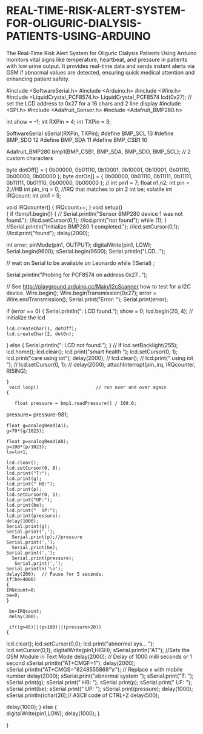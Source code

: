 # REAL-TIME-RISK-ALERT-SYSTEM-FOR-OLIGURIC-DIALYSIS-PATIENTS-USING-ARDUINO
The Real-Time Risk Alert System for Oliguric Dialysis Patients Using Arduino monitors vital signs like temperature, heartbeat, and pressure in patients with low urine output. It provides real-time data and sends instant alerts via GSM if abnormal values are detected, ensuring quick medical attention and enhancing patient safety.

#include <SoftwareSerial.h>
#include <Arduino.h>
#include <Wire.h>
#include <LiquidCrystal_PCF8574.h>
LiquidCrystal_PCF8574 lcd(0x27);  // set the LCD address to 0x27 for a 16 chars and 2 line display
#include <SPI.h>
#include <Adafruit_Sensor.h>
#include <Adafruit_BMP280.h>

int show = -1;
int RXPin = 4;
int TXPin = 3;

SoftwareSerial sSerial(RXPin, TXPin);
#define BMP_SCL 13
#define BMP_SDO 12
#define BMP_SDA 11
#define BMP_CSB1 10

Adafruit_BMP280 bmp1(BMP_CSB1, BMP_SDA, BMP_SDO, BMP_SCL);
// 2 custom characters

byte dotOff[] = { 0b00000, 0b01110, 0b10001, 0b10001,
                  0b10001, 0b01110, 0b00000, 0b00000 };
byte dotOn[] = { 0b00000, 0b01110, 0b11111, 0b11111,
                 0b11111, 0b01110, 0b00000, 0b00000 };
// int pin1 = 7;
 float n1,n2;
 int pin = 2;//HB
 int pin_irq = 0; //IRQ that matches to pin 2
 int be;
 volatile int IRQcount; 
 int pin1 = 5;



 void IRQcounter() {
      IRQcount++;
    }
void setup()  
{
if (!bmp1.begin()) {
   // Serial.println("Sensor BMP280 device 1 was not found.");
    //lcd.setCursor(0,1);
    //lcd.print("not found");
    while (1);
  }
  //Serial.println("Initialize BMP280 1 completed.");
  //lcd.setCursor(0,1);
  //lcd.print("found");
  delay(2000);
  
int error;
pinMode(pin1, OUTPUT);
digitalWrite(pin1, LOW);
  Serial.begin(9600);
   sSerial.begin(9600);
  Serial.println("LCD...");

  // wait on Serial to be available on Leonardo
  while (!Serial)
    ;

  Serial.println("Probing for PCF8574 on address 0x27...");

  // See http://playground.arduino.cc/Main/I2cScanner how to test for a I2C device.
  Wire.begin();
  Wire.beginTransmission(0x27);
  error = Wire.endTransmission();
  Serial.print("Error: ");
  Serial.print(error);

  if (error == 0) {
    Serial.println(": LCD found.");
    show = 0;
    lcd.begin(20, 4);  // initialize the lcd

    lcd.createChar(1, dotOff);
    lcd.createChar(2, dotOn);

  } else {
    Serial.println(": LCD not found.");
  }  // if
    lcd.setBacklight(255);
    lcd.home();
    lcd.clear();
    lcd.print("smart health ");
    lcd.setCursor(0, 1);
    lcd.print("care using iot");
    delay(2000);
//    lcd.clear();
//    lcd.print(" using iot ");
//    lcd.setCursor(0, 1);
//    delay(2000);
    attachInterrupt(pin_irq, IRQcounter, RISING);


    }
     void loop()                     // run over and over again
    {

       float pressure = bmp1.readPressure() / 100.0;
  pressure= pressure-981;

  
    float g=analogRead(A1);
    g=70*(g/1023);

    float p=analogRead(A0);
    p=100*(p/1023); 
    lo=lo+1;

    lcd.clear();
    lcd.setCursor(0, 0);
    lcd.print("T:");
    lcd.print(g);
    lcd.print(" HB:");
    lcd.print(p);
    lcd.setCursor(0, 1);
    lcd.print("UF:");
    lcd.print(be);
    lcd.print("  UP:");
    lcd.print(pressure);
    delay(1000);
    Serial.print(g);
    Serial.print(',');
      Serial.print(p);//pressure
    Serial.print(',');
      Serial.print(be);
    Serial.print(',');
      Serial.print(pressure);
       Serial.print(',');
    Serial.println('\n');
    delay(200);  // Pause for 5 seconds.
    if(be>4000) 
    {
    IRQcount=0;
    be=0;
    }
 
     be=IRQcount;
     delay(300); 

     if((g>45)||(p>100)||(pressure>20))
    {
  
  lcd.clear();
  lcd.setCursor(0,0);
  lcd.print("abnormal sys... ");
  lcd.setCursor(0,1);
  digitalWrite(pin1,HIGH);
  sSerial.println("AT");    //Sets the GSM Module in Text Mode
  delay(2000);  // Delay of 1000 milli seconds or 1 second
  sSerial.println("AT+CMGF=1"); 
  delay(2000);
  sSerial.println("AT+CMGS=\"8248555869\"\r"); // Replace x with mobile number
  delay(2000);
   sSerial.print("abnormal system ");
   sSerial.print("T: ");
    sSerial.print(g);
    sSerial.print(" HB: "); 
    sSerial.print(p);
     sSerial.print("  UF: "); 
      sSerial.print(be);
      sSerial.print("   UP: "); 
      sSerial.print(pressure);
delay(1000);
  sSerial.println((char)26);// ASCII code of CTRL+Z
 delay(500); 

  
  delay(1000);
    }
    else
    {  
  digitalWrite(pin1,LOW);
  delay(1000);
    }


   }
